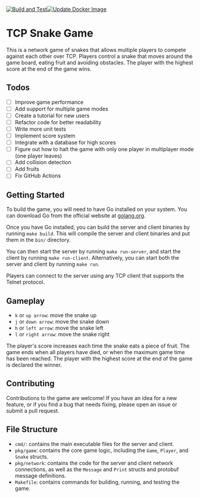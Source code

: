 [![Build and Test](https://github.com/AlexEkdahl/znakes/actions/workflows/test.yml/badge.svg?branch=main)](https://github.com/AlexEkdahl/znakes/actions/workflows/test.yml)[![Update Docker Image](https://github.com/AlexEkdahl/znakes/actions/workflows/create_docker.yml/badge.svg?branch=main&event=release)](https://github.com/AlexEkdahl/znakes/actions/workflows/create_docker.yml)
# TCP Snake Game

This is a network game of snakes that allows multiple players to compete against each other over TCP. Players control a snake that moves around the game board, eating fruit and avoiding obstacles. The player with the highest score at the end of the game wins.

## Todos

- [ ] Improve game performance
- [ ] Add support for multiple game modes
- [ ] Create a tutorial for new users
- [ ] Refactor code for better readability
- [ ] Write more unit tests
- [ ] Implement score system
- [ ] Integrate with a database for high scores
- [ ] Figure out how to halt the game with only one player in multiplayer mode (one player leaves)
- [ ] Add collision detection
- [ ] Add fruits
- [ ] Fix GitHub Actions

## Getting Started

To build the game, you will need to have Go installed on your system. You can download Go from the official website at [golang.org](https://golang.org).

Once you have Go installed, you can build the server and client binaries by running `make build`. This will compile the server and client binaries and put them in the `bin/` directory.

You can then start the server by running `make run-server`, and start the client by running `make run-client`. Alternatively, you can start both the server and client by running `make run`.

Players can connect to the server using any TCP client that supports the Telnet protocol.

## Gameplay

- `k` or `up arrow`: move the snake up
- `j` or `down arrow`: move the snake down
- `h` or `left arrow`: move the snake left
- `l` or `right arrow`: move the snake right

The player's score increases each time the snake eats a piece of fruit. The game ends when all players have died, or when the maximum game time has been reached. The player with the highest score at the end of the game is declared the winner.

## Contributing

Contributions to the game are welcome! If you have an idea for a new feature, or if you find a bug that needs fixing, please open an issue or submit a pull request.

## File Structure

- `cmd/`: contains the main executable files for the server and client.
- `pkg/game`: contains the core game logic, including the `Game`, `Player`, and `Snake` structs.
- `pkg/network`: contains the code for the server and client network connections, as well as the `Message` and `Print` structs and protobuf message definitions.
- `Makefile`: contains commands for building, running, and testing the game.
